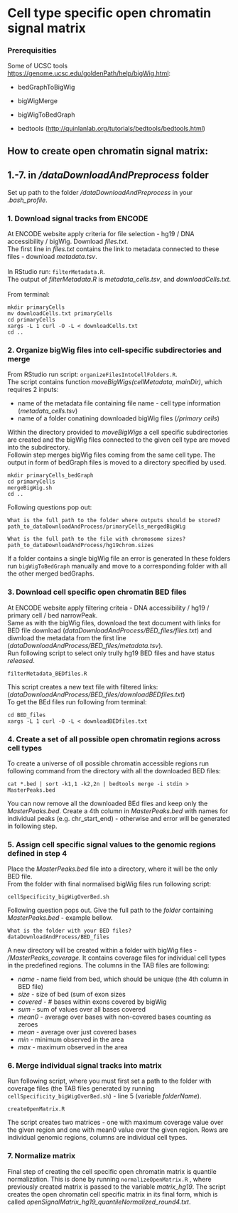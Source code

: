 # Cell type specific open chromatin signal matrix

### Prerequisities
Some of UCSC tools https://genome.ucsc.edu/goldenPath/help/bigWig.html:
- bedGraphToBigWig
- bigWigMerge
- bigWigToBedGraph

- bedtools (http://quinlanlab.org/tutorials/bedtools/bedtools.html)


## How to create open chromatin signal matrix:

## 1.-7. in */dataDownloadAndPreprocess* folder
Set up path to the folder */dataDownloadAndPreprocess* in your *.bash_profile*.
### 1. Download signal tracks from ENCODE 
At ENCODE website apply criteria for file selection - hg19 / DNA accessibility / bigWig. Download *files.txt*. \
The first line in *files.txt* contains the link to metadata connected to these files - download *metadata.tsv*.\
\
In RStudio run:
```filterMetadata.R```.
\
The output of *filterMetadata.R* is *metadata_cells.tsv*, and *downloadCells.txt*. \
\
From terminal: 
```
mkdir primaryCells
mv downloadCells.txt primaryCells
cd primaryCells
xargs -L 1 curl -O -L < downloadCells.txt
cd ..
```

### 2. Organize bigWig files into cell-specific subdirectories and merge 

From RStudio run script: 
```organizeFilesIntoCellFolders.R```.
\
The script contains function *moveBigWigs(cellMetadata, mainDir)*, which requires 2 inputs: 
- name of the metadata file containing file name - cell type information (*metadata_cells.tsv*) 
- name of a folder conatining downloaded bigWig files (*/primary cells*)

Within the directory provided to *moveBigWigs* a cell specific subdirectories are created and the bigWig files connected to the given cell type are moved into the subdirectory. 
\
Followin step merges bigWig files coming from the same cell type. The output in form of bedGraph files is moved to a directory specified by used.

``` 
mkdir primaryCells_bedGraph
cd primaryCells
mergeBigWig.sh
cd ..
```
Following questions pop out:
```
What is the full path to the folder where outputs should be stored?
path_to_dataDownloadAndProcess/primaryCells_mergedBigWig

What is the full path to the file with chromosome sizes?
path_to_dataDownloadAndProcess/hg19chrom.sizes
```
If a folder contains a single bigWig file an error is generated In these folders run ```bigWigToBedGraph``` manually and move to a corresponding folder with all the other merged bedGraphs. 

### 3. Download cell specific open chromatin BED files 
At ENCODE website apply filtering criteia - DNA accessibility / hg19 / primary cell / bed narrowPeak. \
Same as with the bigWig files, download the text document with links for BED file download (*dataDownloadAndProcess/BED_files/files.txt*) and diwnload the metadata from the first line (*dataDownloadAndProcess/BED_files/metadata.tsv*). \
Run following script to select only trully hg19 BED files and have status *released*.
```
filterMetadata_BEDfiles.R
```
This script creates a new text file with filtered links: (*dataDownloadAndProcess/BED_files/downloadBEDfiles.txt*) \
To get the BEd files run following from terminal:
```
cd BED_files
xargs -L 1 curl -O -L < downloadBEDfiles.txt
```
### 4. Create a set of all possible open chromatin regions across cell types
To create a universe of oll possible chromatin accessible regions run following command from the directory with all the downloaded BED files:
```
cat *.bed | sort -k1,1 -k2,2n | bedtools merge -i stdin > MasterPeaks.bed
```
You can now remove all the downloaded BEd files and keep only the *MasterPeaks.bed*.
Create a 4th column in *MasterPeaks.bed* with names for individual peaks (e.g. chr_start_end) - otherwise and error will be generated in following step.
### 5. Assign cell specific signal values to the genomic regions defined in step 4
Place the *MasterPeaks.bed* file into a directory, where it will be the only BED file. \
From the folder with final normalised bigWig files run following script:
```
cellSpecificity_bigWigOverBed.sh
```
Following question pops out. Give the full path to the *folder* containing *MasterPeaks.bed* - example bellow.
```
What is the folder with your BED files?
dataDownloadAndProcess/BED_files
```
A new directory will be created within a folder with bigWig files - */MasterPeaks_coverage*. It contains coverage files for individual cell types in the predefined regions. The columns in the TAB files are following:
- *name* - name field from bed, which should be unique (the 4th column in BED file)
- *size* - size of bed (sum of exon sizes
- *covered* - # bases within exons covered by bigWig
- *sum* - sum of values over all bases covered
- *mean0* - average over bases with non-covered bases counting as zeroes
- *mean* - average over just covered bases
- *min*  - minimum observed in the area
- *max*  - maximum observed in the area

### 6. Merge individual signal tracks into matrix
Run following script, where you must first set a path to the folder with coverage files (the TAB files generated by running ```cellSpecificity_bigWigOverBed.sh```) - line 5 (variable *folderName*).
```
createOpenMatrix.R
```
The script creates two matrices - one with maximum coverage value over the given region and one with mean0 value over the given region. Rows are individual genomic regions, columns are individual cell types. 
### 7. Normalize matrix
Final step of creating the cell specific open chromatin matrix is quantile normalization. This is done by running ```normalizeOpenMatrix.R``` , where previously created matrix is passed to the variable *matrix_hg19*. The script creates the open chromatin cell specific matrix in its final form, which is called *openSignalMatrix_hg19_quantileNormalized_round4.txt*.
